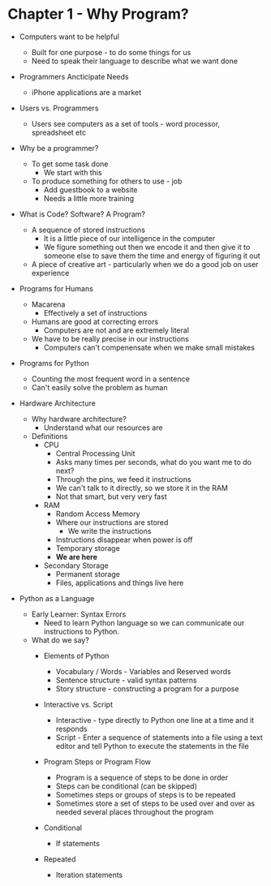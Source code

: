 # Chapter 1 - Why Program?

* Computers want to be helpful
    * Built for one purpose - to do some things for us
    * Need to speak their language to describe what we want done

* Programmers Ancticipate Needs
    * iPhone applications are a market
    
* Users vs. Programmers
    * Users see computers as a set of tools - word processor, spreadsheet etc

* Why be a programmer?
    * To get some task done
        * We start with this
    * To produce something for others to use - job
        * Add guestbook to a website
        * Needs a little more training

* What is Code? Software? A Program?
    * A sequence of stored instructions
        * It is a little piece of our intelligence in the computer
        * We figure something out then we encode it and then give it to someone else to save them the time and energy of figuring it out
    * A piece of creative art - particularly when we do a good job on user experience

* Programs for Humans
    * Macarena
        * Effectively a set of instructions
    * Humans are good at correcting errors
        * Computers are not and are extremely literal
    * We have to be really precise in our instructions
        * Computers can't compenensate when we make small mistakes
        
* Programs for Python
    * Counting the most frequent word in a sentence
    * Can't easily solve the problem as human

* Hardware Architecture
    * Why hardware architecture?
        * Understand what our resources are
    * Definitions
        * CPU
            * Central Processing Unit
            * Asks many times per seconds, what do you want me to do next?
            * Through the pins, we feed it instructions
            * We can't talk to it directly, so we store it in the RAM
            * Not that smart, but very very fast
        * RAM
            * Random Access Memory
            * Where our instructions are stored
                * We write the instructions
            * Instructions disappear when power is off
            * Temporary storage
            * **We are here**
        * Secondary Storage
            * Permanent storage
            * Files, applications and things live here

* Python as a Language
    * Early Learner: Syntax Errors
        * Need to learn Python language so we can communicate our instructions to Python.
    * What do we say?
        * Elements of Python
            * Vocabulary / Words - Variables and Reserved words
            * Sentence structure - valid syntax patterns
            * Story structure - constructing a program for a purpose

        * Interactive vs. Script
            * Interactive - type directly to Python one line at a time and it responds
            * Script - Enter a sequence of statements into a file using a text editor and tell Python to execute the statements in the file

        * Program Steps or Program Flow
            * Program is a sequence of steps to be done in order
            * Steps can be conditional (can be skipped)
            * Sometimes steps or groups of steps is to be repeated
            * Sometimes store a set of steps to be used over and over as needed several places throughout the program

        * Conditional 
            * If statements
        * Repeated
            * Iteration statements
